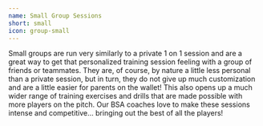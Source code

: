 ```yaml
---
name: Small Group Sessions
short: small
icon: group-small
---
```


Small groups are run very similarly to a private 1 on 1 session and are a great way to get that personalized training session feeling with a group of friends or teammates. They are, of course, by nature a little less personal than a private session, but in turn, they do not give up much customization and are a little easier for parents on the wallet! This also opens up a much wider range of training exercises and drills that are made possible with more players on the pitch. Our BSA coaches love to make these sessions intense and competitive… bringing out the best of all the players!
